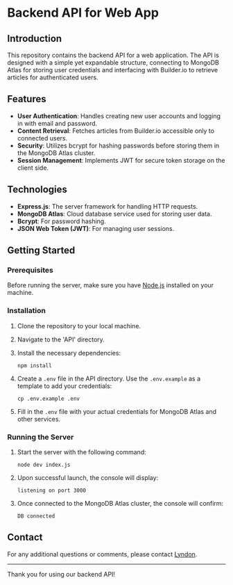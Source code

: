 # Backend API for Web App

## Introduction

This repository contains the backend API for a web application. The API is designed with a simple yet expandable structure, connecting to MongoDB Atlas for storing user credentials and interfacing with Builder.io to retrieve articles for authenticated users.

## Features

- **User Authentication**: Handles creating new user accounts and logging in with email and password.
- **Content Retrieval**: Fetches articles from Builder.io accessible only to connected users.
- **Security**: Utilizes bcrypt for hashing passwords before storing them in the MongoDB Atlas cluster.
- **Session Management**: Implements JWT for secure token storage on the client side.

## Technologies

- **Express.js**: The server framework for handling HTTP requests.
- **MongoDB Atlas**: Cloud database service used for storing user data.
- **Bcrypt**: For password hashing.
- **JSON Web Token (JWT)**: For managing user sessions.

## Getting Started

### Prerequisites

Before running the server, make sure you have [Node.js](https://nodejs.org/) installed on your machine.

### Installation

1. Clone the repository to your local machine.
2. Navigate to the 'API' directory.
3. Install the necessary dependencies:

    ```shell
    npm install
    ```

4. Create a `.env` file in the API directory. Use the `.env.example` as a template to add your credentials:

    ```shell
    cp .env.example .env
    ```

5. Fill in the `.env` file with your actual credentials for MongoDB Atlas and other services.

### Running the Server

1. Start the server with the following command:

    ```shell
    node dev index.js
    ```

2. Upon successful launch, the console will display:

    ```
    listening on port 3000
    ```

3. Once connected to the MongoDB Atlas cluster, the console will confirm:

    ```
    DB connected
    ```

## Contact

For any additional questions or comments, please contact [Lyndon](https://lyndonsimpson.github.io/CV_Lyndon.simpson/).

---

Thank you for using our backend API!